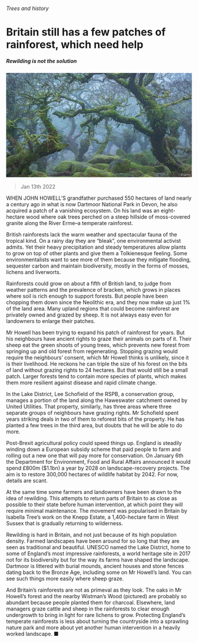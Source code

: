 ###### Trees and history

# Britain still has a few patches of rainforest, which need help 

##### Rewilding is not the solution 

![image](images/20220115_BRP001_0.jpg) 

> Jan 13th 2022 

WHEN JOHN HOWELL’S grandfather purchased 550 hectares of land nearly a century ago in what is now Dartmoor National Park in Devon, he also acquired a patch of a vanishing ecosystem. On his land was an eight-hectare wood where oak trees perched on a steep hillside of moss-covered granite along the River Erme–a temperate rainforest.

British rainforests lack the warm weather and spectacular fauna of the tropical kind. On a rainy day they are “bleak”, one environmental activist admits. Yet their heavy precipitation and steady temperatures allow plants to grow on top of other plants and give them a Tolkienesque feeling. Some environmentalists want to see more of them because they mitigate flooding, sequester carbon and maintain biodiversity, mostly in the forms of mosses, lichens and liverworts.


Rainforests could grow on about a fifth of British land, to judge from weather patterns and the prevalence of bracken, which grows in places where soil is rich enough to support forests. But people have been chopping them down since the Neolithic era, and they now make up just 1% of the land area. Many upland regions that could become rainforest are privately owned and grazed by sheep. It is not always easy even for landowners to enlarge their patches.

Mr Howell has been trying to expand his patch of rainforest for years. But his neighbours have ancient rights to graze their animals on parts of it. Their sheep eat the green shoots of young trees, which prevents new forest from springing up and old forest from regenerating. Stopping grazing would require the neighbours’ consent, which Mr Howell thinks is unlikely, since it is their livelihood. He reckons he can triple the size of his forest on the bits of land without grazing rights to 24 hectares. But that would still be a small patch. Larger forests tend to contain more species of plants, which makes them more resilient against disease and rapid climate change.

In the Lake District, Lee Schofield of the RSPB, a conservation group, manages a portion of the land along the Haweswater catchment owned by United Utilities. That property, similarly, has three areas where three separate groups of neighbours have grazing rights. Mr Schofield spent years striking deals in two of them to reforest bits of the property. He has planted a few trees in the third area, but doubts that he will be able to do more.

Post-Brexit agricultural policy could speed things up. England is steadily winding down a European subsidy scheme that paid people to farm and rolling out a new one that will pay more for conservation. On January 6th the Department for Environment, Food and Rural Affairs announced it would spend £800m ($1.1bn) a year by 2028 on landscape-recovery projects. The aim is to restore 300,000 hectares of wildlife habitat by 2042. For now, details are scant.

At the same time some farmers and landowners have been drawn to the idea of rewilding. This attempts to return parts of Britain to as close as possible to their state before human intervention, at which point they will require minimal maintenance. The movement was popularised in Britain by Isabella Tree’s work on the Knepp Estate, a 1,400-hectare farm in West Sussex that is gradually returning to wilderness.

Rewilding is hard in Britain, and not just because of its high population density. Farmed landscapes have been around for so long that they are seen as traditional and beautiful. UNESCO named the Lake District, home to some of England’s most impressive rainforests, a world heritage site in 2017 not for its biodiversity but for the way its farms have shaped the landscape. Dartmoor is littered with burial mounds, ancient houses and stone fences dating back to the Bronze Age, including some on Mr Howell’s land. You can see such things more easily where sheep graze.

And Britain’s rainforests are not as primeval as they look. The oaks in Mr Howell’s forest and the nearby Wistman’s Wood (pictured) are probably so abundant because people planted them for charcoal. Elsewhere, land managers graze cattle and sheep in the rainforests to clear enough undergrowth to bring in light for rare lichens to grow. Protecting England’s temperate rainforests is less about turning the countryside into a sprawling nature park and more about yet another human intervention in a heavily worked landscape. ■

